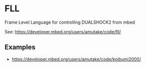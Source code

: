 FLL
====

Frame Level Language for controlling DUALSHOCK2 from mbed

See: https://developer.mbed.org/users/amutake/code/fll/


Examples
--------

- https://developer.mbed.org/users/amutake/code/koibumi2000/
